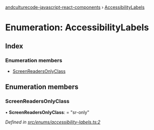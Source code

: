 [andculturecode-javascript-react-components](../README.md) › [AccessibilityLabels](accessibilitylabels.md)

# Enumeration: AccessibilityLabels

## Index

### Enumeration members

* [ScreenReadersOnlyClass](accessibilitylabels.md#screenreadersonlyclass)

## Enumeration members

###  ScreenReadersOnlyClass

• **ScreenReadersOnlyClass**: = "sr-only"

*Defined in [src/enums/accessibility-labels.ts:2](https://github.com/AndcultureCode/AndcultureCode.JavaScript.React.Components/blob/3b573d9/src/enums/accessibility-labels.ts#L2)*

